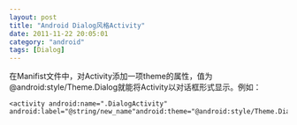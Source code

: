 ```yaml
---
layout: post
title: "Android Dialog风格Activity"
date: 2011-11-22 20:05:01
category: "android"
tags: [Dialog]
---
```

在Manifist文件中，对Activity添加一项theme的属性，值为@android:style/Theme.Dialog就能将Activity以对话框形式显示。例如： 
 
```
<activity android:name=".DialogActivity" android:label="@string/new_name"android:theme="@android:style/Theme.Dialog"/>
```
